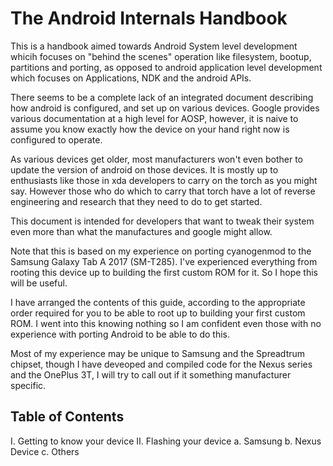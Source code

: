 # The Android Internals Handbook

This is a handbook aimed towards Android System level development whicih focuses on "behind the scenes" operation like filesystem, bootup, partitions and porting, as opposed to android application level development which focuses on Applications, NDK and the android APIs. 

There seems to be a complete lack of an integrated document describing how android is configured, and set up on various devices. Google provides various documentation at a high level for AOSP, however, it is naive to assume you know exactly how the device on your hand right now is configured to operate.

As various devices get older, most manufacturers won't even bother to update the version of android on those devices. It is mostly up to enthusiasts like those in xda developers to carry on the torch as you might say. However those who do which to carry that torch have a lot of reverse engineering and research that they need to do to get started.

This document is intended for developers that want to tweak their system even more than what the manufactures and google might allow. 

Note that this is based on my experience on porting cyanogenmod to the Samsung Galaxy Tab A 2017 (SM-T285). I've experienced everything from rooting this device up to building the first custom ROM for it. So I hope this will be useful.

I have arranged the contents of this guide, according to the appropriate order required for you to be able to root up to building your first custom ROM. I went into this knowing nothing so I am confident even those with no experience with porting Android to be able to do this.

Most of my experience may be unique to Samsung and the Spreadtrum chipset, though I have deveoped and compiled code for the Nexus series and the OnePlus 3T, I will try to call out if it something manufacturer specific.

Table of Contents
-----------------

I. Getting to know your device
II. Flashing your device
  a. Samsung
  b. Nexus Device
  c. Others
